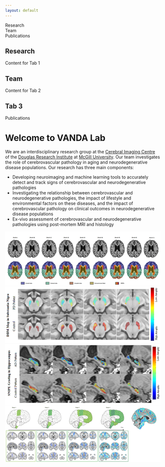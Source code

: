```yaml
---
layout: default
---
```


<div class="tab-btn-container">
  <div class="tab-btn active" onclick="openTab(event, 'tab1')">Research</div>
  <div class="tab-btn" onclick="openTab(event, 'tab2')">Team</div>
  <div class="tab-btn" onclick="openTab(event, 'tab3')">Publications</div>
</div>

<div id="tab1" class="tab" style="display: block;">
  <h2>Research</h2>
  <p>Content for Tab 1</p>
</div>

<div id="tab2" class="tab">
  <h2>Team</h2>
  <p>Content for Tab 2</p>
</div>

<div id="tab3" class="tab">
  <h2>Tab 3</h2>
  <p>Publications</p>
</div>

# Welcome to VANDA Lab

We are an interdisciplinary research group at the [Cerebral Imaging Centre](https://douglas.research.mcgill.ca/cerebral-imaging-centre/) of the [Douglas Research Institute](http://douglas.research.mcgill.ca) at [McGill University](https://www.mcgill.ca). Our team investigates the role of cerebrovascular pathology in aging and neurodegenerative disease populations. Our research has three main components:
- Developing neuroimaging and machine learning tools to accurately detect and track signs of cerebrovascular and neurodegenerative pathologies
- Investigating the relationship between cerebrovascular and neurodegenerative pathologies, the impact of lifestyle and environmental factors on these diseases, and the impact of cerebrovascular pathology on clinical outcomes in neurodegenerative disease populations
- Ex-vivo assessment of cerebrovascular and neurodegenerative pathologies using post-mortem MRI and histology
<div class="image-slider" id="image-slider">
    <img class="visible" src="/assets/img1.png" alt="Image 1">
    <img src="/assets/img6.png" alt="Image 2">
    <img src="/assets/img7.png" alt="Image 3">
    <img src="/assets/img9.png" alt="Image 4">   
</div>



